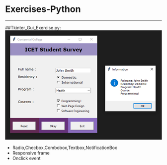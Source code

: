 # Exercises-Python
-------------------------
##Tkinter_Gui_Exercise.py:
![Tkinter_Gui_Exercise.py](https://github.com/FreyaKim0/Exercises-Python/blob/master/pictures/Tkinter_Gui_Exercise.py.png)
* Radio,Checbox,Combobox,Textbox,NotificationBox
* Responsive frame
* Onclick event
